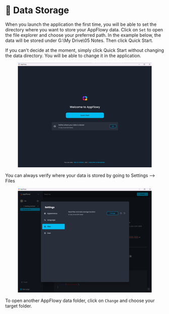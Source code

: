# 💽 Data Storage

When you launch the application the first time, you will be able to set the directory where you want to store your AppFlowy data. Click on `Set` to open the file explorer and choose your preferred path. In the example below, the data will be stored under G:\My Drive\05 Notes. Then click Quick Start.



If you can't decide at the moment, simply click Quick Start without changing the data directory. You will be able to change it in the application.

<figure><img src="../.gitbook/assets/image (24).png" alt=""><figcaption></figcaption></figure>

You can always verify where your data is stored by going to Settings --> Files

<figure><img src="../.gitbook/assets/image (23).png" alt=""><figcaption></figcaption></figure>

To open another AppFlowy data folder, click on `Change` and choose your target folder.

